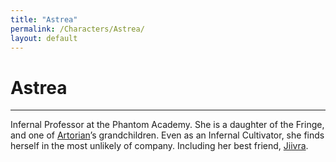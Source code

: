```yaml
---
title: "Astrea"
permalink: /Characters/Astrea/
layout: default
---
```

# Astrea
---
Infernal Professor at the Phantom Academy. She is a daughter of the Fringe, and one of [Artorian](_Characters/ArtoriansArchives/Artorian.md)’s grandchildren. Even as an Infernal Cultivator, she finds herself in the most unlikely of company. Including her best friend, [Jiivra](Jiivra.md).